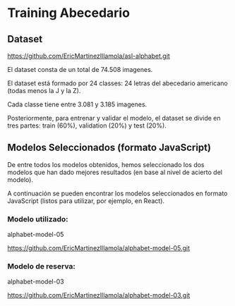 # Training Abecedario

## Dataset

https://github.com/EricMartinezIllamola/asl-alphabet.git 

El dataset consta de un total de 74.508 imagenes.

El dataset está formado por 24 classes: 24 letras del abecedario americano (todas menos la J y la Z).

Cada classe tiene entre 3.081 y 3.185 imagenes.

Posteriormente, para entrenar y validar el modelo, el dataset se divide en tres partes: train (60%), validation (20%) y test (20%).

## Modelos Seleccionados (formato JavaScript)

De entre todos los modelos obtenidos, hemos seleccionado los dos modelos que han dado mejores resultados (en base al nivel de acierto del modelo).

A continuación se pueden encontrar los modelos seleccionados en formato JavaScript (listos para utilizar, por ejemplo, en React).

### Modelo utilizado:

alphabet-model-05

https://github.com/EricMartinezIllamola/alphabet-model-05.git

### Modelo de reserva:

alphabet-model-03

https://github.com/EricMartinezIllamola/alphabet-model-03.git